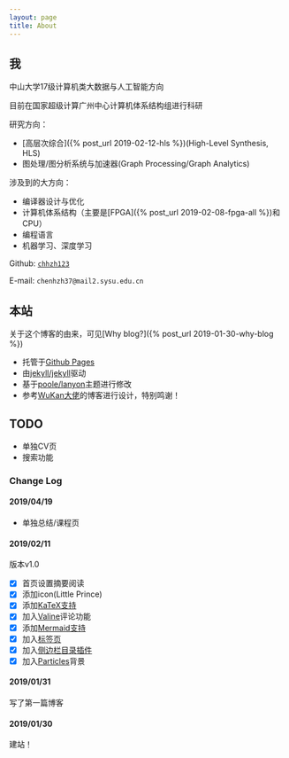 ```yaml
---
layout: page
title: About
---
```


## 我
中山大学17级计算机类大数据与人工智能方向

目前在国家超级计算广州中心计算机体系结构组进行科研

研究方向：
* [高层次综合]({% post_url 2019-02-12-hls %})(High-Level Synthesis, HLS)
* 图处理/图分析系统与加速器(Graph Processing/Graph Analytics)

涉及到的大方向：
* 编译器设计与优化
* 计算机体系结构（主要是[FPGA]({% post_url 2019-02-08-fpga-all %})和CPU）
* 编程语言
* 机器学习、深度学习

Github: [`chhzh123`](https://github.com/chhzh123)

E-mail: `chenhzh37@mail2.sysu.edu.cn`

## 本站
关于这个博客的由来，可见[Why blog?]({% post_url 2019-01-30-why-blog %})
* 托管于[Github Pages](https://pages.github.com)
* 由[jekyll/jekyll](https://github.com/jekyll/jekyll)驱动
* 基于[poole/lanyon](https://github.com/poole/lanyon)主题进行修改
* 参考[WuKan大佬](https://wu-kan.github.io/)的博客进行设计，特别鸣谢！

## TODO
* 单独CV页
* 搜索功能

### Change Log
#### 2019/04/19
* 单独总结/课程页

#### 2019/02/11
版本v1.0
- [x] 首页设置摘要阅读
- [x] 添加icon(Little Prince)
- [x] 添加[KaTeX支持](https://www.jianshu.com/p/f2b28954d902)
- [x] 加入[Valine](https://valine.js.org/)评论功能
- [x] 添加[Mermaid支持](https://github.com/gnab/remark/wiki/Adding-graphs-via-Mermaid)
- [x] 加入[标签页](http://chris.house/blog/building-a-simple-archive-page-with-jekyll/)
- [x] 加入[侧边栏目录插件](https://github.com/ghiculescu/jekyll-table-of-contents)
- [x] 加入[Particles](https://github.com/VincentGarreau/particles.js)背景

#### 2019/01/31
写了第一篇博客

#### 2019/01/30
建站！